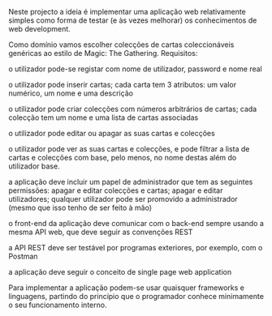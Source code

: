 
Neste projecto a ideia é implementar uma aplicação web relativamente simples como forma de testar 
(e às vezes melhorar) os conhecimentos de web development. 

Como domínio vamos escolher colecções de cartas coleccionáveis genéricas ao estilo de Magic: The Gathering.
Requisitos:

o utilizador pode-se registar com nome de utilizador, password e nome real 

o utilizador pode inserir cartas; cada carta tem 3 atributos: um valor numérico, um nome e uma descrição 

o utilizador pode criar colecções com números arbitrários de cartas; cada colecção tem um nome e uma lista de cartas associadas 

o utilizador pode editar ou apagar as suas cartas e colecções

o utilizador pode ver as suas cartas e colecções, e pode filtrar a lista de cartas e colecções com base, pelo menos, no nome destas
além do utilizador base.

a aplicação deve incluir um papel de administrador que tem as seguintes permissões: apagar e editar colecções e cartas; apagar e editar utilizadores;
qualquer utilizador pode ser promovido a administrador (mesmo que isso tenho de ser feito à mão)

o front-end da aplicação deve comunicar com o back-end sempre usando a mesma API web, que deve seguir as convenções REST

a API REST deve ser testável por programas exteriores, por exemplo, com o Postman

a aplicação deve seguir o conceito de single page web application

Para implementar a aplicação podem-se usar quaisquer frameworks e linguagens, 
partindo do princípio que o programador conhece minimamente o seu funcionamento interno.

